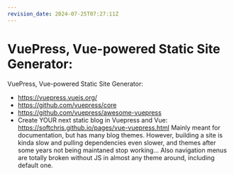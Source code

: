 ```yaml
---
revision_date: 2024-07-25T07:27:11Z
---
```

# VuePress, Vue-powered Static Site Generator:
VuePress, Vue-powered Static Site Generator:
* https://vuepress.vuejs.org/
* https://github.com/vuepress/core
* https://github.com/vuepress/awesome-vuepress
* Create YOUR next static blog in Vuepress and Vue: https://softchris.github.io/pages/vue-vuepress.html
Mainly meant for documentation, but has many blog themes. However, building a site is kinda slow and pulling dependencies even slower, and themes after some years not being maintaned stop working... Also navigation menus are totally broken without JS in almost any theme around, including default one.